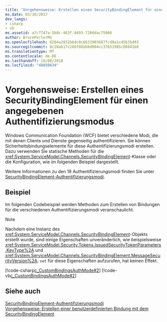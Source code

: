 ```yaml
---
title: 'Vorgehensweise: Erstellen eines SecurityBindingElement für einen angegebenen Authentifizierungsmodus'
ms.date: 03/30/2017
dev_langs:
- csharp
- vb
ms.assetid: a7c7747a-5b8c-463f-8493-7266dac75066
author: BrucePerlerMS
ms.openlocfilehash: 6204a2832bbdc0c6631903687fcd8a1c45b35d03
ms.sourcegitcommit: 8c28ab17c26bf08abbd004cc37651985c68841b8
ms.translationtype: MT
ms.contentlocale: de-DE
ms.lasthandoff: 10/08/2018
ms.locfileid: "48850634"
---
```

# <a name="how-to-create-a-securitybindingelement-for-a-specified-authentication-mode"></a>Vorgehensweise: Erstellen eines SecurityBindingElement für einen angegebenen Authentifizierungsmodus
Windows Communication Foundation (WCF) bietet verschiedene Modi, die mit denen Clients und Dienste gegenseitig authentifizieren. Sie können Sicherheitsbindungselemente für diese Authentifizierungsmodi erstellen. Dazu verwenden Sie statische Methoden für die <xref:System.ServiceModel.Channels.SecurityBindingElement>-Klasse oder die Konfiguration, wie im folgenden Beispiel dargestellt.  
  
 Weitere Informationen zu den 18 Authentifizierungsmodi finden Sie unter [SecurityBindingElement-Authentifizierungsmodi](../../../../docs/framework/wcf/feature-details/securitybindingelement-authentication-modes.md).  
  
## <a name="example"></a>Beispiel  
 Im folgenden Codebeispiel werden Methoden zum Erstellen von Bindungen für die verschiedenen Authentifizierungsmodi veranschaulicht.  
  
> [!NOTE]
>  Nachdem eine Instanz des <xref:System.ServiceModel.Channels.SecurityBindingElement>-Objekts erstellt wurde, sind einige Eigenschaften unveränderlich, wie beispielsweise <xref:System.ServiceModel.Security.Tokens.IssuedSecurityTokenParameters.KeyType%2A> und <xref:System.ServiceModel.Channels.SecurityBindingElement.MessageSecurityVersion%2A>. `set` für diese Eigenschaften aufzurufen, hat keinen Effekt.  
  
 [!code-csharp[c_CustomBindingsAuthMode#2](../../../../samples/snippets/csharp/VS_Snippets_CFX/c_custombindingsauthmode/cs/source.cs#2)]
 [!code-vb[c_CustomBindingsAuthMode#2](../../../../samples/snippets/visualbasic/VS_Snippets_CFX/c_custombindingsauthmode/vb/source.vb#2)]  
  
## <a name="see-also"></a>Siehe auch  
 [SecurityBindingElement-Authentifizierungsmodi](../../../../docs/framework/wcf/feature-details/securitybindingelement-authentication-modes.md)  
 [Vorgehensweise: Erstellen einer benutzerdefinierten Bindung mit dem SecurityBindingElement](../../../../docs/framework/wcf/feature-details/how-to-create-a-custom-binding-using-the-securitybindingelement.md)
